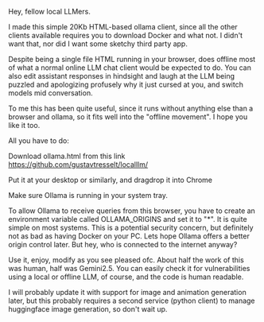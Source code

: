 Hey, fellow local LLMers.

I made this simple 20Kb HTML-based ollama client, since all the other clients available requires you to download Docker and what not. I didn't want that, nor did I want some sketchy third party app.

Despite being a single file HTML running in your browser, does offline most of what a normal online LLM chat client would be expected to do. You can also edit assistant responses in hindsight and laugh at the LLM being puzzled and apologizing profusely why it just cursed at you, and switch models mid conversation.

To me this has been quite useful, since it runs without anything else than a browser and ollama, so it fits well into the "offline movement". I hope you like it too.

All you have to do:

Download ollama.html from this link https://github.com/gustavtresselt/localllm/

Put it at your desktop or similarly, and dragdrop it into Chrome

Make sure Ollama is running in your system tray.

To allow Ollama to receive queries from this browser, you have to create an environment variable called OLLAMA_ORIGINS and set it to "*". It is quite simple on most systems. This is a potential security concern, but definitely not as bad as having Docker on your PC. Lets hope Ollama offers a better origin control later. But hey, who is connected to the internet anyway?

Use it, enjoy, modify as you see pleased ofc. About half the work of this was human, half was Gemini2.5. You can easily check it for vulnerabilities using a local or offline LLM, of course, and the code is human readable.

I will probably update it with support for image and animation generation later, but this probably requires a second service (python client) to manage huggingface image generation, so don't wait up.
